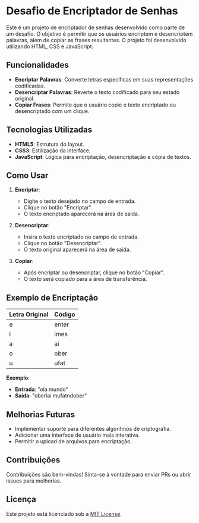 # Desafio de Encriptador de Senhas

Este é um projeto de encriptador de senhas desenvolvido como parte de um desafio. O objetivo é permitir que os usuários encriptem e desencriptem palavras, além de copiar as frases resultantes. O projeto foi desenvolvido utilizando HTML, CSS e JavaScript.

## Funcionalidades

- **Encriptar Palavras**: Converte letras específicas em suas representações codificadas.
- **Desencriptar Palavras**: Reverte o texto codificado para seu estado original.
- **Copiar Frases**: Permite que o usuário copie o texto encriptado ou desencriptado com um clique.

## Tecnologias Utilizadas

- **HTML5**: Estrutura do layout.
- **CSS3**: Estilização da interface.
- **JavaScript**: Lógica para encriptação, desencriptação e cópia de textos.

## Como Usar

1. **Encriptar**:
   - Digite o texto desejado no campo de entrada.
   - Clique no botão "Encriptar".
   - O texto encriptado aparecerá na área de saída.

2. **Desencriptar**:
   - Insira o texto encriptado no campo de entrada.
   - Clique no botão "Desencriptar".
   - O texto original aparecerá na área de saída.

3. **Copiar**:
   - Após encriptar ou desencriptar, clique no botão "Copiar".
   - O texto será copiado para a área de transferência.

## Exemplo de Encriptação

| Letra Original | Código   |
| -------------- | -------- |
| e              | enter    |
| i              | imes     |
| a              | ai       |
| o              | ober     |
| u              | ufat     |

**Exemplo**:
- **Entrada**: "ola mundo"
- **Saída**: "oberlai mufatndober"


## Melhorias Futuras

- Implementar suporte para diferentes algoritmos de criptografia.
- Adicionar uma interface de usuário mais interativa.
- Permitir o upload de arquivos para encriptação.

## Contribuições

Contribuições são bem-vindas! Sinta-se à vontade para enviar PRs ou abrir issues para melhorias.

## Licença

Este projeto está licenciado sob a [MIT License](LICENSE).
